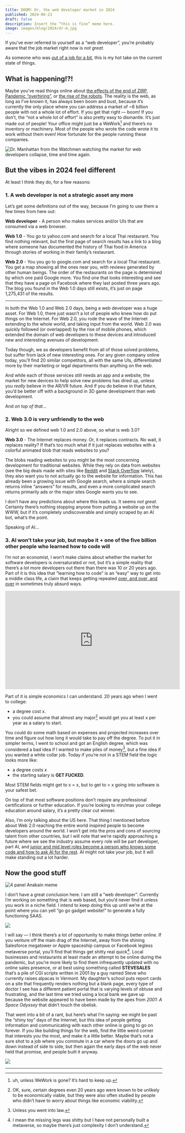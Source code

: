```yaml
---
title: DOOM! Or, the web developer market in 2024
published: 2024-06-23
draft: false
description: Insert the “this is fine” meme here.
image: images/blog/2024/dr-m.jpg
---
```

If you’ve ever referred to yourself as a “web developer”, you’re probably aware that the job market right now is _not great_. 

As someone who was [out of a job for a bit](https://www.builtwith.coffee/blog-post/yeet/), this is my hot take on the current state of things.

## What is happening!?!
Maybe you’ve read things online about [the effects of the end of ZIRP](https://www.axios.com/2024/02/26/silicon-valley-zero-interest-rate-economic-policy), [Pandemic “overhiring”](https://www.npr.org/2022/11/14/1136659617/tech-layoffs-amazon-meta-twitter), or [the rise of the robots](https://www.cbsnews.com/news/tech-layoffs-artificial-intelligence-ai-chatgpt/). The reality is the web, as long as I’ve known it, has always been boom and bust, because it’s currently the only place where you can address a market of ~6 billion people with not a whole lot of effort. If you get that right — boom! If you don’t, the “not a whole lot of effort” is also pretty easy to dismantle. It’s just made out of people! Your office might just be a WeWork[^1] and there’s no inventory or machinery. Most of the people who wrote the code wrote it to work without them even! How fortunate for the people running these companies.

![Dr. Manhattan from the Watchmen watching the market for web developers collapse, time and time again.](https://coffee-cake.nyc3.digitaloceanspaces.com/images/2024/doom/manhattan.jpg)

## But the vibes in 2024 feel different
At least I think they do, for a few reasons:

### 1. A web developer is not a strategic asset any more
Let’s get some definitions out of the way, because I’m going to use them a few times from here out:

**Web developer** - A person who makes services and/or UIs that are consumed via a web browser.

**Web 1.0** - You go to yahoo.com and search for a local Thai restaurant. You find nothing relevant, but the first page of search results has a link to a blog where someone has documented the history of Thai food in America through stories of working in their family’s restaurant.

**Web 2.0** - You you go to google.com and search for a local Thai restaurant. You get a map showing all the ones near you, with reviews generated by other human beings. The order of the restaurants on the page is determined by which one paid Google more. You find one that looks interesting and see that they have a page on Facebook where they last posted three years ago. The blog you found in the Web 1.0 days still exists, it’s just on page 1,275,431 of the results.

- - -
In both the Web 1.0 and Web 2.0 days, being a web developer was a huge asset. For Web 1.0, there just wasn’t a lot of people who knew how do put things on the Internet. For Web 2.0, you rode the wave of the Internet extending to the whole world, and taking input from the world. Web 2.0 was quickly followed (or overlapped) by the rise of mobile phones, which extended the domain of web developers to these devices and introduced new and interesting avenues of development.

Today though, we as developers benefit from all of those solved problems, but suffer from lack of new interesting ones. For any given company online today, you’ll find 20 similar competitors, all with the same UIs, differentiated more by their marketing or legal departments than anything on the web.

And while each of those services still needs an app and a website, the market for new devices to help solve new problems has dried up, unless you _really_ believe in the AR/VR future. And if you do believe in that future, you’d be better off with a background in 3D game development than web development.

And _on top of that_…

### 2. Web 3.0 is very unfriendly to the web
Alright so we defined web 1.0 and 2.0 above, so what is web 3.0?

**Web 3.0** - The Internet replaces money. Or, it replaces contracts. No wait, it replaces reality? If that’s too much what if it just replaces websites with a colorful animated blob that reads websites to you?

The blobs reading websites to you might be the most concerning development for traditional websites. While they rely on data from websites (see the big deals made with sites like [Reddit](https://www.theverge.com/2024/2/17/24075670/reddit-ai-training-license-deal-user-content) and [Stack Overflow](https://stackoverflow.co/company/press/archive/openai-partnership) lately), they also want you to not actually go to the website for information. This has already been a growing issue with Google search, where a simple search returns inline “answers” for results, and even a more complicated search returns primarily ads or the major sites Google wants you to see.

I don’t have any predictions about where this leads us. It seems _not great_. Certainly there’s nothing stopping anyone from putting a website up on the WWW, but if it’s completely undiscoverable and simply scraped by an AI bot, what’s the point.

Speaking of AI…

### 3. AI won’t take your job, but maybe it + one of the five billion other people who learned how to code will
I’m not an economist, I won’t make claims about whether the market for software developers is oversaturated or not, but it’s a simple reality that there’s a _lot_ more developers out there than there was 10 or 20 years ago. Part of it is this idea that “learning how to code” is an “easy” way to get into a middle class life, a claim that keeps getting repeated [over, and over, and over](https://en.wikipedia.org/wiki/Learn_to_Code) in sometimes truly absurd ways.

<iframe width="560" height="315" src="https://www.youtube.com/embed/VDRK0MyuuIM?si=wbhpJCQbRhBMDswY" title="YouTube video player" frameborder="0" allow="accelerometer; autoplay; clipboard-write; encrypted-media; gyroscope; picture-in-picture; web-share" referrerpolicy="strict-origin-when-cross-origin" allowfullscreen></iframe>

Part of it is simple economics I can understand. 20 years ago when I went to college:
- a degree cost x.
- you could assume that almost any major[^2] would get you at least x per year as a salary to start. 

You could do some math based on expenses and projected increases over time and figure out how long it would take to pay off the degree. To put it in simpler terms, I went to school and got an English degree, which was considered a bad idea if I wanted to make piles of money[^3], but a fine idea if you wanted a white collar job. Today if you’re not in a STEM field the logic looks more like:
- a degree costs x
- the starting salary is **GET FUCKED**.

Most STEM fields might get to x = x, but to get to > x going into software is your safest bet. 

On top of that most software positions don’t require any professional certifications or further education. If you’re looking to min/max your college education around salary, it’s a pretty clear cut winner.

Also, I’m only talking about the US here. That thing I mentioned before about Web 2.0 reaching the entire world inspired people to become developers around the world. I won’t get into the pros and cons of sourcing talent from other countries, but I will note that we’re rapidly approaching a future where we see the industry assume every role will be part developer, part AI, and [junior and mid level roles become a person who knows some code and how to ask AI for the rest](https://stackoverflow.blog/2024/06/21/kirimgeray-kirimli-flatiron-software-snapshot-reviews/). AI might not take your job, but it will make standing out a lot harder.

## Now the good stuff
![4 panel Anakain meme](https://coffee-cake.nyc3.digitaloceanspaces.com/images/2024/doom/right.jpg)

I don’t have a great conclusion here. I am still a “web developer”. Currently I’m working on something that is web based, but you’d never find it unless you work in a niche field. I intend to keep doing this up until we’re at the point where you can yell “go go gadget website!” to generate a fully functioning SAAS.

![](https://coffee-cake.nyc3.digitaloceanspaces.com/images/2024/doom/gadget.gif)

I will say — I think there’s a lot of opportunity to make things better online. If you venture off the main drag of the Internet, away from the shining Salesforce megatower or Apple spaceship campus or Facebook legless metaverse portal, you’ll find that things get shitty real quick[^4]. Local businesses and restaurants at least made an attempt to be online during the pandemic, but you’re more likely to find them infrequently updated with no online sales presence, or at best using something called **STEVESALES** that’s a pile of CGI scripts written in 2001 by a guy named Steve who currently raises alpacas in Vermont. My daughter’s school puts report cards on a site that frequently renders nothing but a blank page, every type of doctor I see has a different patient portal that is varying levels of obtuse and frustrating, and the last time we tried using a local bank we gave up because the website appeared to have been made by the apes from *2001: A Space Odyssey* that didn’t touch the obelisk.

That went into a bit of a rant, but here’s what I’m saying: we might be past the “shiny toy” days of the Internet, but this idea of people getting information and communicating with each other online is going to go on forever. If you like building things for the web, find the little weird corner that interests you the most, and make it a little better. Maybe that’s not a sure shot to a job where you commute in a car where the doors go up and down instead of side to side, but then again the early days of the web never held that promise, and people built it anyway.

![](https://coffee-cake.nyc3.digitaloceanspaces.com/images/2024/doom/doors-like-this.gif)
- - -
[^1]: uh, unless WeWork is gone? It’s hard to keep up.
[^2]: OK, sure, certain degrees even 20 years ago were known to be unlikely to be economically viable, but they were also often studied by people who didn’t have to worry about things like economic viability.
[^3]: Unless you went into law.
[^4]: I mean the missing legs was shitty but I have not personally built a metaverse, so maybe there’s just complexity I don’t understand.